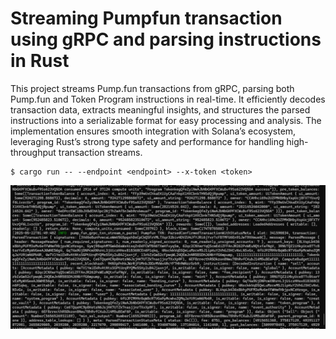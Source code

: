 # Streaming Pumpfun transaction using gRPC and parsing instructions in Rust

This project streams Pump.fun transactions from gRPC, parsing both Pump.fun and Token Program instructions in real-time. It efficiently decodes transaction data, extracts meaningful insights, and structures the parsed instructions into a serializable format for easy processing and analysis. The implementation ensures smooth integration with Solana’s ecosystem, leveraging Rust’s strong type safety and performance for handling high-throughput transaction streams.


```
$ cargo run -- --endpoint <endpoint> --x-token <token>
```

![screenshot](assets/usage-screenshot.png?raw=true "Screenshot")
